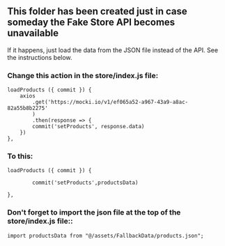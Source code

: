 ## This folder has been created just in case someday the Fake Store API becomes unavailable

If it happens, just load the data from the JSON file instead of the API. See the instructions below.

### Change this action in the store/index.js file:

```
loadProducts ({ commit }) {
    axios
        .get('https://mocki.io/v1/ef065a52-a967-43a9-a8ac-82a55b8b2275'
        )
        .then(response => {
        commit('setProducts', response.data)
    })
},
```
### To this:

```
loadProducts ({ commit }) {
      
        commit('setProducts',productsData)
    
},
```

###  Don't forget to import the json file at the top of the store/index.js file::

```
import productsData from "@/assets/FallbackData/products.json";
```

